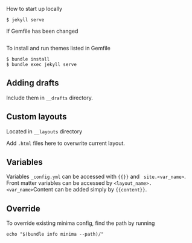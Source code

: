 How to start up locally

```
$ jekyll serve
```

If Gemfile has been changed
```

```

To install and run themes listed in Gemfile
```
$ bundle install
$ bundle exec jekyll serve
```

## Adding drafts

Include them in ```__drafts``` directory.



## Custom layouts
Located in ```__layouts``` directory

Add ```.html``` files here to overwrite current layout.

## Variables

Variables ```_config.yml``` can be accessed with ```{{}}``` and ``` site.<var_name>```. Front matter variables can be accessed by ```<layout_name>.<var_name>```Content can be added simply by ```{{content}}```.

## Override

To override existing minima config, find the path by running
```
echo "$(bundle info minima --path)/" 
```